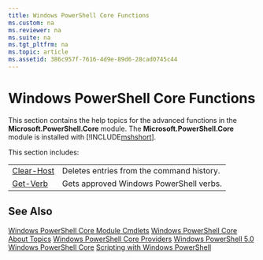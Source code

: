 ```yaml
---
title: Windows PowerShell Core Functions
ms.custom: na
ms.reviewer: na
ms.suite: na
ms.tgt_pltfrm: na
ms.topic: article
ms.assetid: 386c957f-7616-4d9e-89d6-28cad0745c44
---
```

# Windows PowerShell Core Functions
This section contains the help topics for the advanced functions in the **Microsoft.PowerShell.Core** module. The **Microsoft.PowerShell.Core** module is installed with [!INCLUDE[mshshort](../Token/mshshort_md.md)].

This section includes:

|||
|-|-|
|[Clear-Host](http://go.microsoft.com/fwlink/?LinkID=225747)|Deletes entries from the command history.|
|[Get-Verb](http://go.microsoft.com/fwlink/?LinkID=160712)|Gets approved Windows PowerShell verbs.|

## See Also
[Windows PowerShell Core Module Cmdlets](http://go.microsoft.com/fwlink/?LinkID=245857)
[Windows PowerShell Core About Topics](../Topic/Windows-PowerShell-Core-About-Topics.md)
[Windows PowerShell Core Providers](../Topic/Windows-PowerShell-Core-Providers.md)
[Windows PowerShell 5.0](../Topic/Windows-PowerShell-5.0.md)
[Windows PowerShell Core](assetId:///4b75f1e4-f327-48f3-92ab-bf5435094d41)
[Scripting with Windows PowerShell](../Topic/Scripting-with-Windows-PowerShell.md)

